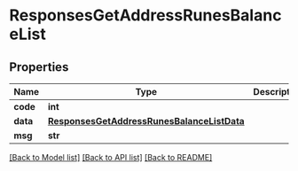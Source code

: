 # ResponsesGetAddressRunesBalanceList

## Properties
Name | Type | Description | Notes
------------ | ------------- | ------------- | -------------
**code** | **int** |  | [optional] 
**data** | [**ResponsesGetAddressRunesBalanceListData**](ResponsesGetAddressRunesBalanceListData.md) |  | [optional] 
**msg** | **str** |  | [optional] 

[[Back to Model list]](../README.md#documentation-for-models) [[Back to API list]](../README.md#documentation-for-api-endpoints) [[Back to README]](../README.md)

